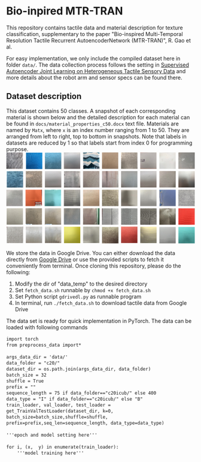 # Bio-inpired MTR-TRAN
This repository contains tactile data and material description for texture classification, supplementary to the paper "Bio-inspired  Multi-Temporal  Resolution  Tactile  Recurrent  AutoencoderNetwork  (MTR-TRAN)", R. Gao et al.

For easy implementation, we only include the compiled dataset here in folder `data/`. The data collection process follows the setting in [Supervised Autoencoder Joint Learning on Heterogeneous Tactile Sensory Data](https://github.com/dexrob/Supervised-Autoencoder-Joint-Learning-on-Heterogeneous-Tactile-Sensory-Data) and more details about the robot arm and sensor specs can be found there.

## Dataset description
This dataset contains 50 classes. A snapshot of each corresponding material is shown below and the detailed description for each material can be found in `docs/material_properties_c50.docx` text file. Materials are named by `Matx`, where `x` is an index number ranging from 1 to 50. They are arranged from left to right, top to bottom in snapshots. Note that labels in datasets are reduced by 1 so that labels start from index 0 for programming purpose.
![material_snaposhots](docs/mat_collage_c50.png "Snapshots of 50 materials")
<br/>

We store the data in Google Drive. You can either download the data directly from [Google Drive](https://drive.google.com/drive/folders/1oDegTXkPEdRmIgA-b69fs60qJlSlxjGG?usp=sharing) or use the provided scripts to fetch it conveniently from terminal. Once cloning this repository, please do the following: <br/>
1. Modify the dir of "data_temp" to the desired directory
2. Set `fetch_data.sh` runnable by `chmod +x fetch_data.sh`
3. Set Python script `gdrivedl.py` as runnable program
4. In terminal, run `./fetch_data.sh` to download tactile data from Google Drive

The data set is ready for quick implementation in PyTorch. The data can be loaded with following commands
```
import torch
from preprocess_data import*

args_data_dir = 'data/'
data_folder = "c20/"
dataset_dir = os.path.join(args_data_dir, data_folder)
batch_size = 32
shuffle = True
prefix = ""
sequence_length = 75 if data_folder=="c20icub/" else 400
data_type = "I" if data_folder=="c20icub/" else "B"
train_loader, val_loader, test_loader = get_TrainValTestLoader(dataset_dir, k=0, batch_size=batch_size,shuffle=shuffle, prefix=prefix,seq_len=sequence_length, data_type=data_type)

'''epoch and model setting here'''

for i, (x,  y) in enumerate(train_loader):
    '''model training here'''

```




